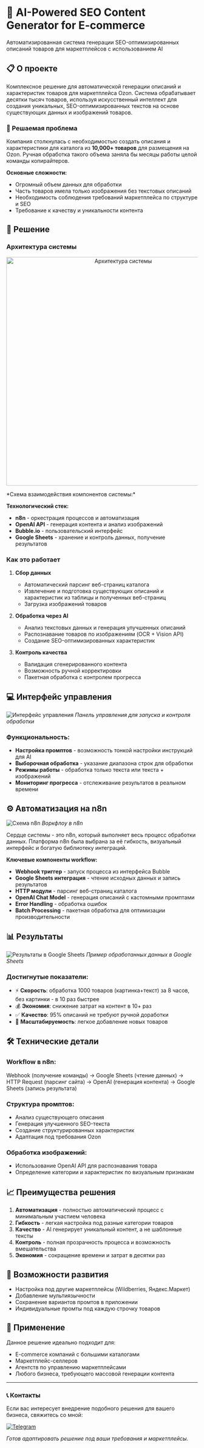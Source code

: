 # 🤖 AI-Powered SEO Content Generator for E-commerce

Автоматизированная система генерации SEO-оптимизированных описаний товаров для маркетплейсов с использованием AI

## 📋 О проекте

Комплексное решение для автоматической генерации описаний и характеристик товаров для маркетплейса Ozon. Система обрабатывает десятки тысяч товаров, используя искусственный интеллект для создания уникальных, SEO-оптимизированных текстов на основе существующих данных и изображений товаров.

### 🎯 Решаемая проблема

Компания столкнулась с необходимостью создать описания и характеристики для каталога из **10,000+ товаров** для размещения на Ozon. Ручная обработка такого объема заняла бы месяцы работы целой команды копирайтеров.

**Основные сложности:**
- Огромный объем данных для обработки
- Часть товаров имела только изображения без текстовых описаний
- Необходимость соблюдения требований маркетплейса по структуре и SEO
- Требование к качеству и уникальности контента

## 🚀 Решение

### Архитектура системы

<p align="center">
  <img src="images/architecture.png" alt="Архитектура системы" width="600"/>
</p>
*Схема взаимодействия компонентов системы:*

**Технологический стек:**
- **n8n** - оркестрация процессов и автоматизация
- **OpenAI API** - генерация контента и анализ изображений
- **Bubble.io** - пользовательский интерфейс
- **Google Sheets** - хранение и контроль данных, получение результатов

### Как это работает

1. **Сбор данных**
   - Автоматический парсинг веб-страниц каталога
   - Извлечение и подготовка существующих описаний и характеристик из таблицы и полученных веб-страниц
   - Загрузка изображений товаров

2. **Обработка через AI**
   - Анализ текстовых данных и генерация улучшенных описаний
   - Распознавание товаров по изображениям (OCR + Vision API)
   - Создание SEO-оптимизированных характеристик

3. **Контроль качества**
   - Валидация сгенерированного контента
   - Возможность ручной корректировки
   - Пакетная обработка с контролем прогресса

## 💻 Интерфейс управления

![Интерфейс управления](images/user_page.png)
*Панель управления для запуска и контроля обработки*

### Функциональность:
- **Настройка промптов** - возможность тонкой настройки инструкций для AI
- **Выборочная обработка** - указание диапазона строк для обработки
- **Режимы работы** - обработка только текста или текста + изображений
- **Мониторинг прогресса** - отслеживание результатов в реальном времени

## ⚙️ Автоматизация на n8n

![Схема n8n](images/n8n.png)
*Воркфлоу в n8n*

Сердце системы - это n8n, который выполняет весь процесс обработки данных. Платформа n8n была выбрана за её гибкость, визуальный интерфейс и богатую библиотеку интеграций.

**Ключевые компоненты workflow:**
- **Webhook триггер** - запуск процесса из интерфейса Bubble
- **Google Sheets интеграция** - чтение исходных данных и запись результатов
- **HTTP модули** - парсинг веб-страниц каталога
- **OpenAI Chat Model** - генерация описаний с кастомными промптами
- **Error Handling** - обработка ошибок
- **Batch Processing** - пакетная обработка для оптимизации производительности
  
## 📊 Результаты

![Результаты в Google Sheets](images/one_result.png)
*Пример обработанных данных в Google Sheets*

### Достигнутые показатели:
- ⚡ **Скорость**: обработка 1000 товаров (картинка+текст) за 8 часов, без картинки - в 10 раз быстрее
- 💰 **Экономия**: снижение затрат на контент в 10+ раз
- ✅ **Качество**: 95% описаний не требуют ручной доработки
- 🔄 **Масштабируемость**: легкое добавление новых товаров

## 🛠 Технические детали

### Workflow в n8n:

Webhook (получение команды) →
Google Sheets (чтение данных) →
HTTP Request (парсинг сайта) →
OpenAI (генерация контента) →
Google Sheets (запись результата)


### Структура промптов:
- Анализ существующего описания
- Генерация улучшенного SEO-текста
- Создание структурированных характеристик
- Адаптация под требования Ozon

### Обработка изображений:
- Использование OpenAI API для распознавания товара
- Определение категории и характеристик по визуальным признакам

## 📈 Преимущества решения

1. **Автоматизация** - полностью автоматический процесс с минимальным участием человека
2. **Гибкость** - легкая настройка под разные категории товаров
3. **Качество** - AI генерирует уникальный контент, а не шаблонные тексты
4. **Контроль** - полная прозрачность процесса и возможность вмешательства
5. **Экономия** - сокращение времени и затрат в десятки раз

## 🔧 Возможности развития

- Настройка под другие маркетплейсы (Wildberries, Яндекс.Маркет)
- Добавление мультиязычности
- Сохранение вариантов промтов в приложении
- Индивидуальные промты под каждую строчку товаров

## 🤝 Применение

Данное решение идеально подходит для:
- E-commerce компаний с большими каталогами
- Маркетплейс-селлеров
- Агентств по управлению маркетплейсами
- Любого бизнеса, требующего массовой генерации контента

---

### 📞 Контакты

Если вас интересует внедрение подобного решения для вашего бизнеса, свяжитесь со мной:

[![Telegram](https://img.shields.io/badge/Telegram-2CA5E0?style=for-the-badge&logo=telegram&logoColor=white)](https://t.me/Vadim_A_Semenov)

*Готов адаптировать решение под ваши требования и маркетплейсы.*
